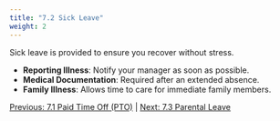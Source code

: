 ```yaml
---
title: "7.2 Sick Leave"
weight: 2
---
```


Sick leave is provided to ensure you recover without stress.

- **Reporting Illness**: Notify your manager as soon as possible.
- **Medical Documentation**: Required after an extended absence.
- **Family Illness**: Allows time to care for immediate family members.

[Previous: 7.1 Paid Time Off (PTO)](/handbook/time-off-and-leave-policies/paid-time-off-pto/) | [Next: 7.3 Parental Leave](/handbook/time-off-and-leave-policies/parental-leave/)
